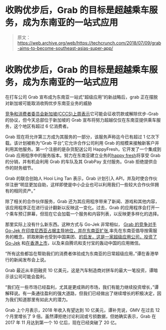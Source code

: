 # 收购优步后，Grab 的目标是超越乘车服务，成为东南亚的一站式应用 

> 原文：<https://web.archive.org/web/https://techcrunch.com/2018/07/09/grab-aims-to-become-southeast-asias-super-app/>

# 收购优步后，Grab 的目标是超越乘车服务，成为东南亚的一站式应用

在打车公司 Grab 宣布成为东南亚一站式“超级应用”的新战略后，grab 正在摆脱对新加坡可能取消收购优步东南亚业务的威胁

[竞争和消费者委员会新加坡(CCCS)上周表示](https://web.archive.org/web/20221207164524/https://techcrunch.com/2018/07/05/singapore-watchdog-threatens-to-unwind-ubers-southeast-asia-exit-deal/)它可能会征收罚款或解除优步-Grab 的协议，但今天总部位于新加坡的 Grab 宣布将努力超越仅仅在东南亚提供乘车服务，这个地区有超过 6 亿消费者。

Grab 现在将允许第三方成为其服务的一部分，该服务声称迄今已有超过 1 亿次下载。该计划被称为“Grab 平台”,它允许合作公司利用 Grab 的规模来接触新客户并利用其他服务。第一个注册的是杂货配送公司 HappyFresh，它开发了一个集成到 Grab 应用程序中的服务版本。努力在东南亚建立业务的[happy fresh](https://web.archive.org/web/20221207164524/https://techcrunch.com/2016/08/29/happyfresh-series-b/)将享受 Grab 的分销，并有机会利用 Grab 的车队及其 GrabPay 支付服务。Grab 拒绝提供合作的财务细节。

Grab 的联合创始人 Hooi Ling Tan 表示，Grab 计划引入 API，并及时使合作伙伴注册“明显更加自助，这样即使是中小企业也可以利用我们一些较大合作伙伴拥有的相同资产。”

除了相关的合作伙伴服务，Grab 还为其应用程序带来了新闻、游戏和其他内容，该应用程序正在进行设计翻新以反映这一变化。过去，Grab 的应用程序会打开一个乘车预订屏幕，但现在它会加载一个服务和内容列表，以反映更多样化的选择。

那里实际上没有什么新东西。这种方式与 Go-Jek 非常相似， [Grab 的竞争对手 Go-Jek 在印度尼西亚占据主导地位，并在东南亚扩张](https://web.archive.org/web/20221207164524/https://techcrunch.com/2018/05/23/go-jek-officially-announces-southeast-asia-expansion/),率先在东南亚倡导按需服务的概念。抓取刷新也受到中国美团、[的启发，这是一家超级应用公司，投资了 Go-Jek](https://web.archive.org/web/20221207164524/https://techcrunch.com/2018/01/17/go-jek-google-meituan-dianping/) 和[在香港上市](https://web.archive.org/web/20221207164524/https://techcrunch.com/2018/06/24/meituan-the-tencent-backed-one-stop-super-app-files-for-ipo-in-hong-kong/)，以及来自腾讯和支付宝的轰动中国的应用微信。

“所有这些都旨在帮助我们的消费者体验成为东南亚的日常超级应用，”谭在香港举行的新闻发布会上说。

Grab 最近从丰田融资 10 亿美元，这是汽车制造商对拼车的最大一笔投资，谭暗示该公司可能会盈利。

“我们在一些市场已经盈利，尤其是更成熟的市场，我们有能力继续投资增长，”谭解释说。有一条通往盈利的强大道路，但我们已经做出了继续增长的积极决定，因为我们知道那里有如此大的潜力。

Grab 上个月表示，2018 年收入有望达到 10 亿美元，谭补充说，GMV 在过去 12 个月里增长了 9 倍。虽然谭拒绝讨论利润或亏损数据，但她确实表示，Grab 在 2017 年 11 月达到第一个 10 亿后，现在已经突破了 20 亿。